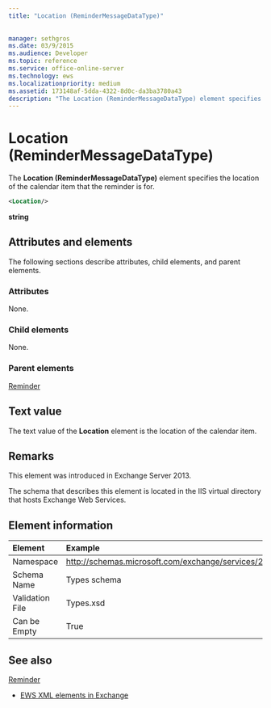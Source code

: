 ```yaml
---
title: "Location (ReminderMessageDataType)"
 
 
manager: sethgros
ms.date: 03/9/2015
ms.audience: Developer
ms.topic: reference
ms.service: office-online-server
ms.technology: ews
ms.localizationpriority: medium
ms.assetid: 173148af-5dda-4322-8d0c-da3ba3780a43
description: "The Location (ReminderMessageDataType) element specifies the location of the calendar item that the reminder is for."
---
```


# Location (ReminderMessageDataType)

The **Location (ReminderMessageDataType)** element specifies the location of the calendar item that the reminder is for. 
  
```xml
<Location/>
```

 **string**
## Attributes and elements

The following sections describe attributes, child elements, and parent elements.
  
### Attributes

None.
  
### Child elements

None.
  
### Parent elements

[Reminder](reminder.md)
  
## Text value

The text value of the **Location** element is the location of the calendar item. 
  
## Remarks

This element was introduced in Exchange Server 2013.
  
The schema that describes this element is located in the IIS virtual directory that hosts Exchange Web Services.
  
## Element information

| Element | Example |
|:-----|:-----|
|Namespace  <br/> |http://schemas.microsoft.com/exchange/services/2006/types  <br/> |
|Schema Name  <br/> |Types schema  <br/> |
|Validation File  <br/> |Types.xsd  <br/> |
|Can be Empty  <br/> |True  <br/> |
   
## See also



[Reminder](reminder.md)


- [EWS XML elements in Exchange](ews-xml-elements-in-exchange.md)

